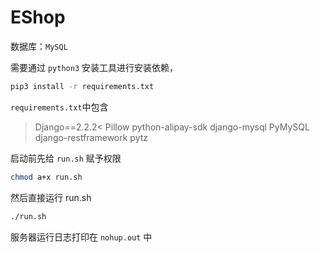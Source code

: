 # EShop

数据库：`MySQL`

需要通过 `python3` 安装工具进行安装依赖，

```sh
pip3 install -r requirements.txt
```
`requirements.txt`中包含

>Django==2.2.2<
>Pillow
>python-alipay-sdk
>django-mysql
>PyMySQL
>django-restframework
>pytz

启动前先给 `run.sh` 赋予权限</p>
```sh
chmod a+x run.sh
```
然后直接运行 run.sh 
```sh
./run.sh
```
服务器运行日志打印在 `nohup.out` 中
